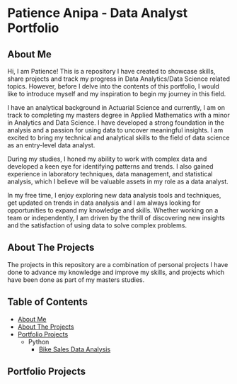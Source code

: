 # Patience Anipa - Data Analyst Portfolio


## About Me

Hi, I am Patience! This is a repository I have created to showcase skills, share projects and track my progress in Data Analytics/Data Science related topics.
However, before I delve into the contents of this portfolio, I would like to introduce myself and my inspiration to begin my journey in this field.

I have an analytical background in Actuarial Science and currently, I am on track to completing my masters degree in Applied Mathematics with a minor in Analytics and Data Science. I have developed a strong foundation in the analysis and a passion for using data to uncover meaningful insights. I am excited to bring my technical and analytical skills to the field of data science as an entry-level data analyst.

During my studies, I honed my ability to work with complex data and developed a keen eye for identifying patterns and trends. I also gained experience in laboratory techniques, data management, and statistical analysis, which I believe will be valuable assets in my role as a data analyst.

In my free time, I enjoy exploring new data analysis tools and techniques, get updated on trends in data analysis and I am always looking for opportunities to expand my knowledge and skills. Whether working on a team or independently, I am driven by the thrill of discovering new insights and the satisfaction of using data to solve complex problems. 


## About The Projects

The projects in this repository are a combination of personal projects I have done to advance my knowledge and improve my skills, and projects which have been done as part of my masters studies.

## Table of Contents
- [About Me](https://github.com/PatienceAdzo/AdzoTheAnalyst/tree/main#about-me)
- [About The Projects](https://github.com/PatienceAdzo/AdzoTheAnalyst/tree/main#about-the-projects)
- [Portfolio Projects](https://github.com/PatienceAdzo/AdzoTheAnalyst/blob/main/README.md#portfolio-projects)
  - Python
    - [Bike Sales Data Analysis](https://github.com/PatienceAdzo/AdzoTheAnalyst/blob/main/Bike%20Store%20Sales%20Data%20Analysis.ipynb)

## Portfolio Projects
   
